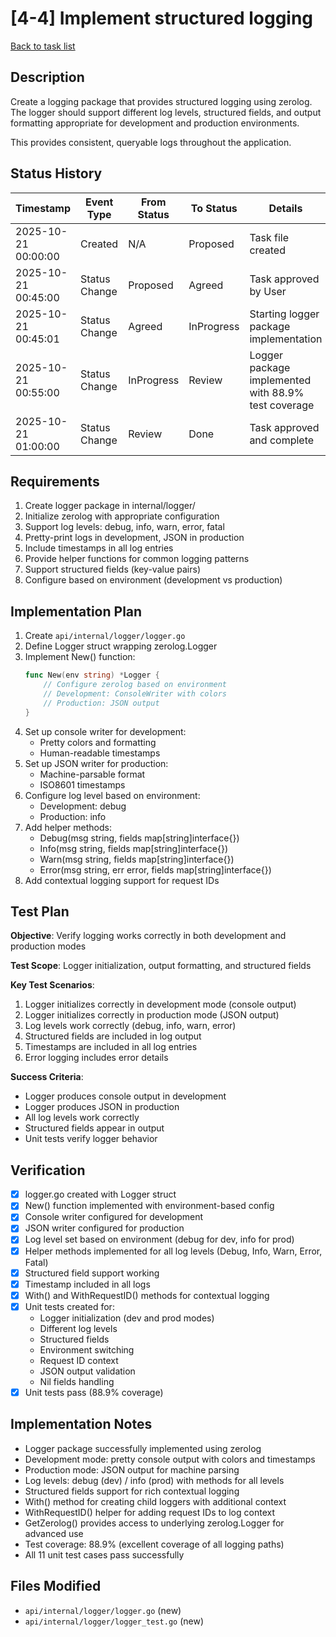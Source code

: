 # [4-4] Implement structured logging

[Back to task list](./tasks.md)

## Description

Create a logging package that provides structured logging using zerolog. The logger should support different log levels, structured fields, and output formatting appropriate for development and production environments.

This provides consistent, queryable logs throughout the application.

## Status History

| Timestamp | Event Type | From Status | To Status | Details | User |
|-----------|------------|-------------|-----------|---------|------|
| 2025-10-21 00:00:00 | Created | N/A | Proposed | Task file created | AI_Agent |
| 2025-10-21 00:45:00 | Status Change | Proposed | Agreed | Task approved by User | User |
| 2025-10-21 00:45:01 | Status Change | Agreed | InProgress | Starting logger package implementation | AI_Agent |
| 2025-10-21 00:55:00 | Status Change | InProgress | Review | Logger package implemented with 88.9% test coverage | AI_Agent |
| 2025-10-21 01:00:00 | Status Change | Review | Done | Task approved and complete | User |

## Requirements

1. Create logger package in internal/logger/
2. Initialize zerolog with appropriate configuration
3. Support log levels: debug, info, warn, error, fatal
4. Pretty-print logs in development, JSON in production
5. Include timestamps in all log entries
6. Provide helper functions for common logging patterns
7. Support structured fields (key-value pairs)
8. Configure based on environment (development vs production)

## Implementation Plan

1. Create `api/internal/logger/logger.go`
2. Define Logger struct wrapping zerolog.Logger
3. Implement New() function:
   ```go
   func New(env string) *Logger {
       // Configure zerolog based on environment
       // Development: ConsoleWriter with colors
       // Production: JSON output
   }
   ```
4. Set up console writer for development:
   - Pretty colors and formatting
   - Human-readable timestamps
5. Set up JSON writer for production:
   - Machine-parsable format
   - ISO8601 timestamps
6. Configure log level based on environment:
   - Development: debug
   - Production: info
7. Add helper methods:
   - Debug(msg string, fields map[string]interface{})
   - Info(msg string, fields map[string]interface{})
   - Warn(msg string, fields map[string]interface{})
   - Error(msg string, err error, fields map[string]interface{})
8. Add contextual logging support for request IDs

## Test Plan

**Objective**: Verify logging works correctly in both development and production modes

**Test Scope**: Logger initialization, output formatting, and structured fields

**Key Test Scenarios**:
1. Logger initializes correctly in development mode (console output)
2. Logger initializes correctly in production mode (JSON output)
3. Log levels work correctly (debug, info, warn, error)
4. Structured fields are included in log output
5. Timestamps are included in all log entries
6. Error logging includes error details

**Success Criteria**:
- Logger produces console output in development
- Logger produces JSON in production
- All log levels work correctly
- Structured fields appear in output
- Unit tests verify logger behavior

## Verification

- [x] logger.go created with Logger struct
- [x] New() function implemented with environment-based config
- [x] Console writer configured for development
- [x] JSON writer configured for production
- [x] Log level set based on environment (debug for dev, info for prod)
- [x] Helper methods implemented for all log levels (Debug, Info, Warn, Error, Fatal)
- [x] Structured field support working
- [x] Timestamp included in all logs
- [x] With() and WithRequestID() methods for contextual logging
- [x] Unit tests created for:
  - Logger initialization (dev and prod modes)
  - Different log levels
  - Structured fields
  - Environment switching
  - Request ID context
  - JSON output validation
  - Nil fields handling
- [x] Unit tests pass (88.9% coverage)

## Implementation Notes

- Logger package successfully implemented using zerolog
- Development mode: pretty console output with colors and timestamps
- Production mode: JSON output for machine parsing
- Log levels: debug (dev) / info (prod) with methods for all levels
- Structured fields support for rich contextual logging
- With() method for creating child loggers with additional context
- WithRequestID() helper for adding request IDs to log context
- GetZerolog() provides access to underlying zerolog.Logger for advanced use
- Test coverage: 88.9% (excellent coverage of all logging paths)
- All 11 unit test cases pass successfully

## Files Modified

- `api/internal/logger/logger.go` (new)
- `api/internal/logger/logger_test.go` (new)

